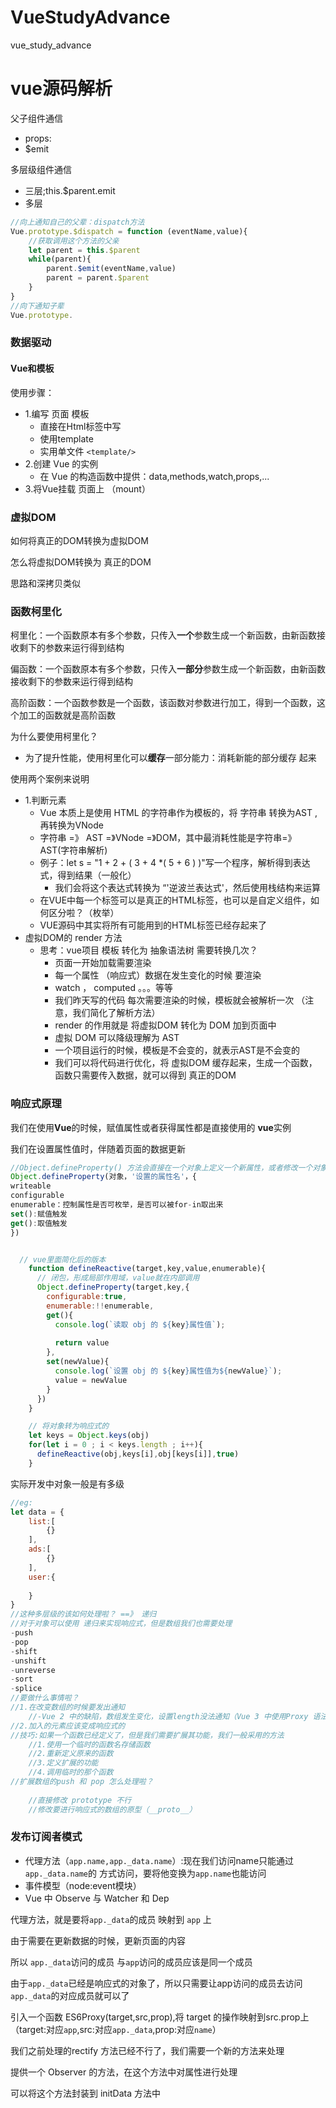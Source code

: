 # VueStudyAdvance
vue_study_advance

# vue源码解析

父子组件通信

* props:
* $emit

多层级组件通信

* 三层;this.$parent.emit
* 多层

```javascript
//向上通知自己的父辈：dispatch方法
Vue.prototype.$dispatch = function (eventName,value){
    //获取调用这个方法的父亲
    let parent = this.$parent
    while(parent){
        parent.$emit(eventName,value)
        parent = parent.$parent
    }
}
//向下通知子辈
Vue.prototype.
```



### 数据驱动

#### Vue和模板

使用步骤：

* 1.编写 页面 模板
  * 直接在Html标签中写
  * 使用template
  * 实用单文件 `<template/>`
* 2.创建 Vue 的实例
  * 在 Vue 的构造函数中提供：data,methods,watch,props,...
* 3.将Vue挂载 页面上 （mount）

### 虚拟DOM

如何将真正的DOM转换为虚拟DOM

怎么将虚拟DOM转换为 真正的DOM

思路和深拷贝类似

### 函数柯里化

柯里化：一个函数原本有多个参数，只传入**一个**参数生成一个新函数，由新函数接收剩下的参数来运行得到结构

偏函数：一个函数原本有多个参数，只传入**一部分**参数生成一个新函数，由新函数接收剩下的参数来运行得到结构

高阶函数：一个函数参数是一个函数，该函数对参数进行加工，得到一个函数，这个加工的函数就是高阶函数

为什么要使用柯里化？

* 为了提升性能，使用柯里化可以**缓存**一部分能力：消耗新能的部分缓存 起来

使用两个案例来说明

* 1.判断元素
  * Vue 本质上是使用 HTML 的字符串作为模板的，将 字符串 转换为AST , 再转换为VNode
  * 字符串 =》 AST  =》VNode =》DOM，其中最消耗性能是字符串=》AST(字符串解析)    
  * 例子：let s = "1 + 2 + ( 3 + 4 *( 5 + 6 ) )"写一个程序，解析得到表达式，得到结果（一般化）
    * 我们会将这个表达式转换为 “'逆波兰表达式'，然后使用栈结构来运算
  * 在VUE中每一个标签可以是真正的HTML标签，也可以是自定义组件，如何区分啦？（枚举）
  * VUE源码中其实将所有可能用到的HTML标签已经存起来了
* 虚拟DOM的 render 方法
  * 思考：vue项目  模板  转化为  抽象语法树  需要转换几次？
    * 页面一开始加载需要渲染
    * 每一个属性 （响应式）数据在发生变化的时候 要渲染
    * watch ， computed 。。。等等
    * 我们昨天写的代码 每次需要渲染的时候，模板就会被解析一次 （注意，我们简化了解析方法）
    * render 的作用就是 将虚拟DOM 转化为 DOM 加到页面中
    * 虚拟 DOM 可以降级理解为 AST
    * 一个项目运行的时候，模板是不会变的，就表示AST是不会变的
    * 我们可以将代码进行优化，将 虚拟DOM 缓存起来，生成一个函数，函数只需要传入数据，就可以得到  真正的DOM

### 响应式原理

我们在使用**Vue**的时候，赋值属性或者获得属性都是直接使用的 **vue**实例 

我们在设置属性值时，伴随着页面的数据更新

```javascript
//Object.defineProperty() 方法会直接在一个对象上定义一个新属性，或者修改一个对象的现有属性，并返回此对象
Object.defineProperty(对象，'设置的属性名'，{
writeable
configurable
enumerable：控制属性是否可枚举，是否可以被for-in取出来
set():赋值触发
get():取值触发
})


  // vue里面简化后的版本
    function defineReactive(target,key,value,enumerable){
      // 闭包，形成局部作用域，value就在内部调用
      Object.defineProperty(target,key,{
        configurable:true,
        enumerable:!!enumerable,
        get(){
          console.log(`读取 obj 的 ${key}属性值`);
          
          return value
        },
        set(newValue){
          console.log(`设置 obj 的 ${key}属性值为${newValue}`);
          value = newValue
        }
      })
    }

    // 将对象转为响应式的
    let keys = Object.keys(obj)
    for(let i = 0 ; i < keys.length ; i++){
      defineReactive(obj,keys[i],obj[keys[i]],true)
    }
```

实际开发中对象一般是有多级

```javascript
//eg:
let data = {
    list:[
        {}
    ],
    ads:[
        {}
    ],
    user:{
        
    }
}
//这种多层级的该如何处理啦？ ==》 递归
//对于对象可以使用 递归来实现响应式，但是数组我们也需要处理
-push
-pop
-shift
-unshift
-unreverse
-sort
-splice
//要做什么事情啦？
//1.在改变数组的时候要发出通知
	//-Vue 2 中的缺陷，数组发生变化，设置length没法通知（Vue 3 中使用Proxy 语法ES6的语法解决了这个问题）
//2.加入的元素应该变成响应式的
//技巧:如果一个函数已经定义了，但是我们需要扩展其功能，我们一般采用的方法
	//1.使用一个临时的函数名存储函数
	//2.重新定义原来的函数
	//3.定义扩展的功能
	//4.调用临时的那个函数
//扩展数组的push 和 pop 怎么处理啦？
	
	//直接修改 prototype 不行
	//修改要进行响应式的数组的原型（__proto__）
```

### 发布订阅者模式

- 代理方法（`app.name,app._data.name`）:现在我们访问name只能通过`app._data.name`的 方式访问，要将他变换为`app.name`也能访问
- 事件模型（node:event模块）
- Vue 中 Observe 与 Watcher 和 Dep

代理方法，就是要将`app._data`的成员 映射到 `app` 上

由于需要在更新数据的时候，更新页面的内容

所以 `app._data`访问的成员 与`app`访问的成员应该是同一个成员

由于`app._data`已经是响应式的对象了，所以只需要让app访问的成员去访问`app._data`的对应成员就可以了

引入一个函数 ES6Proxy(target,src,prop),将 target 的操作映射到src.prop上（target:对应`app`,src:对应`app._data`,prop:对应`name`）

我们之前处理的rectify 方法已经不行了，我们需要一个新的方法来处理

提供一个 Observer 的方法，在这个方法中对属性进行处理

可以将这个方法封装到 initData 方法中